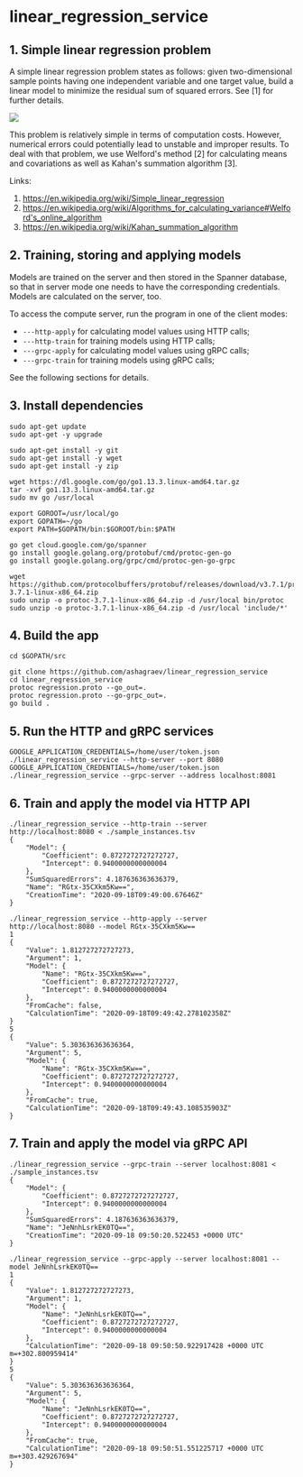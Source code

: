 # linear_regression_service

## 1. Simple linear regression problem

A simple linear regression problem states as follows: given two-dimensional sample points having one independent variable and one target value, build a linear model to minimize the residual sum of squared errors. See [1]   for further details.

![](https://user-images.githubusercontent.com/6789687/93579011-a5d04a80-f9a6-11ea-975c-1f69443bcf0c.png)

This problem is relatively simple in terms of computation costs. However, numerical errors could potentially lead to unstable and improper results. To deal with that problem, we use Welford's method [2] for calculating means and covariations as well as Kahan's summation algorithm [3].

Links:
1. https://en.wikipedia.org/wiki/Simple_linear_regression
2. https://en.wikipedia.org/wiki/Algorithms_for_calculating_variance#Welford's_online_algorithm
3. https://en.wikipedia.org/wiki/Kahan_summation_algorithm

## 2. Training, storing and applying models

Models are trained on the server and then stored in the Spanner database, so that in server mode one needs to have the corresponding credentials. Models are calculated on the server, too.

To access the compute server, run the program in one of the client modes:
- ```---http-apply``` for calculating model values using HTTP calls;
- ```---http-train``` for training models using HTTP calls;
- ```---grpc-apply``` for calculating model values using gRPC calls;
- ```---grpc-train``` for training models using gRPC calls;

See the following sections for details.

## 3. Install dependencies

```
sudo apt-get update
sudo apt-get -y upgrade

sudo apt-get install -y git
sudo apt-get install -y wget
sudo apt-get install -y zip

wget https://dl.google.com/go/go1.13.3.linux-amd64.tar.gz
tar -xvf go1.13.3.linux-amd64.tar.gz
sudo mv go /usr/local

export GOROOT=/usr/local/go
export GOPATH=~/go
export PATH=$GOPATH/bin:$GOROOT/bin:$PATH

go get cloud.google.com/go/spanner
go install google.golang.org/protobuf/cmd/protoc-gen-go
go install google.golang.org/grpc/cmd/protoc-gen-go-grpc

wget https://github.com/protocolbuffers/protobuf/releases/download/v3.7.1/protoc-3.7.1-linux-x86_64.zip
sudo unzip -o protoc-3.7.1-linux-x86_64.zip -d /usr/local bin/protoc
sudo unzip -o protoc-3.7.1-linux-x86_64.zip -d /usr/local 'include/*'
```

## 4. Build the app

```
cd $GOPATH/src

git clone https://github.com/ashagraev/linear_regression_service
cd linear_regression_service
protoc regression.proto --go_out=.
protoc regression.proto --go-grpc_out=.
go build .
```

## 5. Run the HTTP and gRPC services

```
GOOGLE_APPLICATION_CREDENTIALS=/home/user/token.json ./linear_regression_service --http-server --port 8080
GOOGLE_APPLICATION_CREDENTIALS=/home/user/token.json ./linear_regression_service --grpc-server --address localhost:8081
```

## 6. Train and apply the model via HTTP API

```
./linear_regression_service --http-train --server http://localhost:8080 < ./sample_instances.tsv
{
    "Model": {
        "Coefficient": 0.8727272727272727,
        "Intercept": 0.9400000000000004
    },
    "SumSquaredErrors": 4.187636363636379,
    "Name": "RGtx-35CXkm5Kw==",
    "CreationTime": "2020-09-18T09:49:00.67646Z"
}

./linear_regression_service --http-apply --server http://localhost:8080 --model RGtx-35CXkm5Kw==
1
{
    "Value": 1.812727272727273,
    "Argument": 1,
    "Model": {
        "Name": "RGtx-35CXkm5Kw==",
        "Coefficient": 0.8727272727272727,
        "Intercept": 0.9400000000000004
    },
    "FromCache": false,
    "CalculationTime": "2020-09-18T09:49:42.278102358Z"
}
5
{
    "Value": 5.303636363636364,
    "Argument": 5,
    "Model": {
        "Name": "RGtx-35CXkm5Kw==",
        "Coefficient": 0.8727272727272727,
        "Intercept": 0.9400000000000004
    },
    "FromCache": true,
    "CalculationTime": "2020-09-18T09:49:43.108535903Z"
}
```

## 7. Train and apply the model via gRPC API

```
./linear_regression_service --grpc-train --server localhost:8081 < ./sample_instances.tsv
{
    "Model": {
        "Coefficient": 0.8727272727272727,
        "Intercept": 0.9400000000000004
    },
    "SumSquaredErrors": 4.187636363636379,
    "Name": "JeNnhLsrkEK0TQ==",
    "CreationTime": "2020-09-18 09:50:20.522453 +0000 UTC"
}

./linear_regression_service --grpc-apply --server localhost:8081 --model JeNnhLsrkEK0TQ==
1
{
    "Value": 1.812727272727273,
    "Argument": 1,
    "Model": {
        "Name": "JeNnhLsrkEK0TQ==",
        "Coefficient": 0.8727272727272727,
        "Intercept": 0.9400000000000004
    },
    "CalculationTime": "2020-09-18 09:50:50.922917428 +0000 UTC m=+302.800959414"
}
5
{
    "Value": 5.303636363636364,
    "Argument": 5,
    "Model": {
        "Name": "JeNnhLsrkEK0TQ==",
        "Coefficient": 0.8727272727272727,
        "Intercept": 0.9400000000000004
    },
    "FromCache": true,
    "CalculationTime": "2020-09-18 09:50:51.551225717 +0000 UTC m=+303.429267694"
}

```
